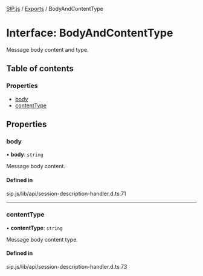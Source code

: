 [SIP.js](../README.md) / [Exports](../modules.md) / BodyAndContentType

# Interface: BodyAndContentType

Message body content and type.

## Table of contents

### Properties

- [body](BodyAndContentType.md#body)
- [contentType](BodyAndContentType.md#contenttype)

## Properties

### body

• **body**: `string`

Message body content.

#### Defined in

sip.js/lib/api/session-description-handler.d.ts:71

___

### contentType

• **contentType**: `string`

Message body content type.

#### Defined in

sip.js/lib/api/session-description-handler.d.ts:73
